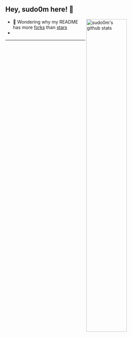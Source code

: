 ## Hey, sudo0m here! :wave: 

<img align="right" alt="sudo0m's github stats" width="50%" src="https://github-readme-stats.vercel.app/api?username=sudo0m&show_icons=true">



-   :thinking: Wondering why my README has more [forks](https://github.com/ouuan/sudo0m/network/members) than [stars](https://github.com/ouuan/sudo0m/stargazers)
-   
---
